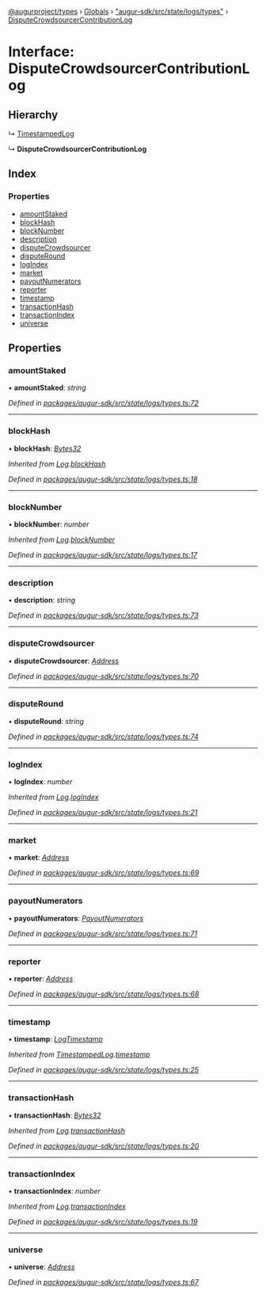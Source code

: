 [@augurproject/types](../README.md) › [Globals](../globals.md) › ["augur-sdk/src/state/logs/types"](../modules/_augur_sdk_src_state_logs_types_.md) › [DisputeCrowdsourcerContributionLog](_augur_sdk_src_state_logs_types_.disputecrowdsourcercontributionlog.md)

# Interface: DisputeCrowdsourcerContributionLog

## Hierarchy

  ↳ [TimestampedLog](_augur_sdk_src_state_logs_types_.timestampedlog.md)

  ↳ **DisputeCrowdsourcerContributionLog**

## Index

### Properties

* [amountStaked](_augur_sdk_src_state_logs_types_.disputecrowdsourcercontributionlog.md#amountstaked)
* [blockHash](_augur_sdk_src_state_logs_types_.disputecrowdsourcercontributionlog.md#blockhash)
* [blockNumber](_augur_sdk_src_state_logs_types_.disputecrowdsourcercontributionlog.md#blocknumber)
* [description](_augur_sdk_src_state_logs_types_.disputecrowdsourcercontributionlog.md#description)
* [disputeCrowdsourcer](_augur_sdk_src_state_logs_types_.disputecrowdsourcercontributionlog.md#disputecrowdsourcer)
* [disputeRound](_augur_sdk_src_state_logs_types_.disputecrowdsourcercontributionlog.md#disputeround)
* [logIndex](_augur_sdk_src_state_logs_types_.disputecrowdsourcercontributionlog.md#logindex)
* [market](_augur_sdk_src_state_logs_types_.disputecrowdsourcercontributionlog.md#market)
* [payoutNumerators](_augur_sdk_src_state_logs_types_.disputecrowdsourcercontributionlog.md#payoutnumerators)
* [reporter](_augur_sdk_src_state_logs_types_.disputecrowdsourcercontributionlog.md#reporter)
* [timestamp](_augur_sdk_src_state_logs_types_.disputecrowdsourcercontributionlog.md#timestamp)
* [transactionHash](_augur_sdk_src_state_logs_types_.disputecrowdsourcercontributionlog.md#transactionhash)
* [transactionIndex](_augur_sdk_src_state_logs_types_.disputecrowdsourcercontributionlog.md#transactionindex)
* [universe](_augur_sdk_src_state_logs_types_.disputecrowdsourcercontributionlog.md#universe)

## Properties

###  amountStaked

• **amountStaked**: *string*

*Defined in [packages/augur-sdk/src/state/logs/types.ts:72](https://github.com/AugurProject/augur/blob/69c4be52bf/packages/augur-sdk/src/state/logs/types.ts#L72)*

___

###  blockHash

• **blockHash**: *[Bytes32](../modules/_augur_sdk_src_state_logs_types_.md#bytes32)*

*Inherited from [Log](_augur_sdk_src_state_logs_types_.log.md).[blockHash](_augur_sdk_src_state_logs_types_.log.md#blockhash)*

*Defined in [packages/augur-sdk/src/state/logs/types.ts:18](https://github.com/AugurProject/augur/blob/69c4be52bf/packages/augur-sdk/src/state/logs/types.ts#L18)*

___

###  blockNumber

• **blockNumber**: *number*

*Inherited from [Log](_augur_sdk_src_state_logs_types_.log.md).[blockNumber](_augur_sdk_src_state_logs_types_.log.md#blocknumber)*

*Defined in [packages/augur-sdk/src/state/logs/types.ts:17](https://github.com/AugurProject/augur/blob/69c4be52bf/packages/augur-sdk/src/state/logs/types.ts#L17)*

___

###  description

• **description**: *string*

*Defined in [packages/augur-sdk/src/state/logs/types.ts:73](https://github.com/AugurProject/augur/blob/69c4be52bf/packages/augur-sdk/src/state/logs/types.ts#L73)*

___

###  disputeCrowdsourcer

• **disputeCrowdsourcer**: *[Address](../modules/_augur_sdk_src_state_logs_types_.md#address)*

*Defined in [packages/augur-sdk/src/state/logs/types.ts:70](https://github.com/AugurProject/augur/blob/69c4be52bf/packages/augur-sdk/src/state/logs/types.ts#L70)*

___

###  disputeRound

• **disputeRound**: *string*

*Defined in [packages/augur-sdk/src/state/logs/types.ts:74](https://github.com/AugurProject/augur/blob/69c4be52bf/packages/augur-sdk/src/state/logs/types.ts#L74)*

___

###  logIndex

• **logIndex**: *number*

*Inherited from [Log](_augur_sdk_src_state_logs_types_.log.md).[logIndex](_augur_sdk_src_state_logs_types_.log.md#logindex)*

*Defined in [packages/augur-sdk/src/state/logs/types.ts:21](https://github.com/AugurProject/augur/blob/69c4be52bf/packages/augur-sdk/src/state/logs/types.ts#L21)*

___

###  market

• **market**: *[Address](../modules/_augur_sdk_src_state_logs_types_.md#address)*

*Defined in [packages/augur-sdk/src/state/logs/types.ts:69](https://github.com/AugurProject/augur/blob/69c4be52bf/packages/augur-sdk/src/state/logs/types.ts#L69)*

___

###  payoutNumerators

• **payoutNumerators**: *[PayoutNumerators](../modules/_augur_sdk_src_state_logs_types_.md#payoutnumerators)*

*Defined in [packages/augur-sdk/src/state/logs/types.ts:71](https://github.com/AugurProject/augur/blob/69c4be52bf/packages/augur-sdk/src/state/logs/types.ts#L71)*

___

###  reporter

• **reporter**: *[Address](../modules/_augur_sdk_src_state_logs_types_.md#address)*

*Defined in [packages/augur-sdk/src/state/logs/types.ts:68](https://github.com/AugurProject/augur/blob/69c4be52bf/packages/augur-sdk/src/state/logs/types.ts#L68)*

___

###  timestamp

• **timestamp**: *[LogTimestamp](../modules/_augur_sdk_src_state_logs_types_.md#logtimestamp)*

*Inherited from [TimestampedLog](_augur_sdk_src_state_logs_types_.timestampedlog.md).[timestamp](_augur_sdk_src_state_logs_types_.timestampedlog.md#timestamp)*

*Defined in [packages/augur-sdk/src/state/logs/types.ts:25](https://github.com/AugurProject/augur/blob/69c4be52bf/packages/augur-sdk/src/state/logs/types.ts#L25)*

___

###  transactionHash

• **transactionHash**: *[Bytes32](../modules/_augur_sdk_src_state_logs_types_.md#bytes32)*

*Inherited from [Log](_augur_sdk_src_state_logs_types_.log.md).[transactionHash](_augur_sdk_src_state_logs_types_.log.md#transactionhash)*

*Defined in [packages/augur-sdk/src/state/logs/types.ts:20](https://github.com/AugurProject/augur/blob/69c4be52bf/packages/augur-sdk/src/state/logs/types.ts#L20)*

___

###  transactionIndex

• **transactionIndex**: *number*

*Inherited from [Log](_augur_sdk_src_state_logs_types_.log.md).[transactionIndex](_augur_sdk_src_state_logs_types_.log.md#transactionindex)*

*Defined in [packages/augur-sdk/src/state/logs/types.ts:19](https://github.com/AugurProject/augur/blob/69c4be52bf/packages/augur-sdk/src/state/logs/types.ts#L19)*

___

###  universe

• **universe**: *[Address](../modules/_augur_sdk_src_state_logs_types_.md#address)*

*Defined in [packages/augur-sdk/src/state/logs/types.ts:67](https://github.com/AugurProject/augur/blob/69c4be52bf/packages/augur-sdk/src/state/logs/types.ts#L67)*
